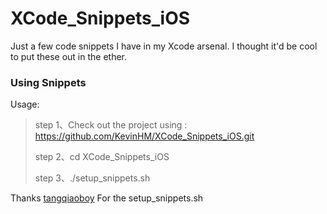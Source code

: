 # XCode_Snippets_iOS
Just a few code snippets I have in my Xcode arsenal. I thought it'd be cool to put these out in the ether.

### Using Snippets

Usage:
>step 1、Check out the project using : https://github.com/KevinHM/XCode_Snippets_iOS.git
>
>step 2、cd XCode_Snippets_iOS
>
>step 3、./setup_snippets.sh

Thanks [tangqiaoboy](https://github.com/tangqiaoboy) For the setup_snippets.sh
